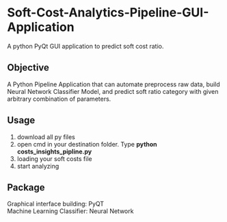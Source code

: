 # Soft-Cost-Analytics-Pipeline-GUI-Application
A python PyQt GUI application to predict soft cost ratio. 

## Objective
A Python Pipeline Application that can automate preprocess raw data, build Neural Network Classifier Model, and predict soft ratio category with given arbitrary combination of parameters.   

## Usage
1. download all py files
2. open cmd in your destination folder. Type **python costs_insights_pipline.py**
3. loading your soft costs file
4. start analyzing 

## Package
Graphical interface building: PyQT  
Machine Learning Classifier: Neural Network 
